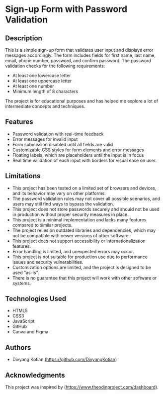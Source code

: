 
**Sign-up Form with Password Validation**
=====================================

**Description**
------------

This is a simple sign-up form that validates user input and displays error messages accordingly. The form includes fields for first name, last name, email, phone number, password, and confirm password. The password validation checks for the following requirements:

* At least one lowercase letter
* At least one uppercase letter
* At least one number
* Minimum length of 8 characters

The project is for educational purposes and has helped me explore a lot of intermediate concepts and techniques.

**Features**
---------

* Password validation with real-time feedback
* Error messages for invalid input
* Form submission disabled until all fields are valid
* Customizable CSS styles for form elements and error messages
* Floating labels, which are placeholders until the input is in focus
* Real time validation of each input with borders for visual ease on user.

**Limitations**
--------

* This project has been tested on a limited set of browsers and devices, and its behavior may vary on other platforms.
* The password validation rules may not cover all possible scenarios, and users may still find ways to bypass the validation.
* This project does not store passwords securely and should not be used in production without proper security measures in place.
* This project is a minimal implementation and lacks many features compared to similar projects.
* The project relies on outdated libraries and dependencies, which may not be compatible with newer versions of other software.
* This project does not support accessibility or internationalization features.
* Error handling is limited, and unexpected errors may occur.
* This project is not suitable for production use due to performance issues and security vulnerabilities.
* Customization options are limited, and the project is designed to be used "as-is".
* There is no guarantee that this project will work with other software or systems.

**Technologies Used**
-------------------

* HTML5
* CSS3
* JavaScript
* GitHub 
* Canva and Figma


**Authors**
---------

* Divyang Kotian (https://github.com/DivyangKotian)

**Acknowledgments**
----------------

This project was inspired by (https://www.theodinproject.com/dashboard).